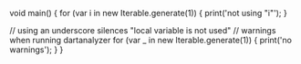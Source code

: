 void main() { for (var i in new Iterable.generate(1)) { print('not using "i"'); }

// using an underscore silences "local variable is not used" // warnings when running dartanalyzer for (var _ in new Iterable.generate(1)) { print('no warnings'); } }